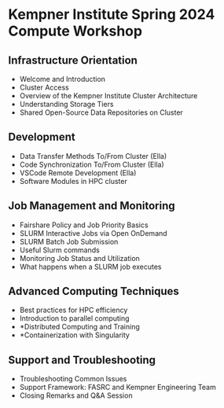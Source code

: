 # Kempner Institute Spring 2024 Compute Workshop

## Infrastructure Orientation

- Welcome and Introduction
- Cluster Access
- Overview of the Kempner Institute Cluster Architecture
- Understanding Storage Tiers
- Shared Open-Source Data Repositories on Cluster

## Development

- Data Transfer Methods To/From Cluster (Ella)
- Code Synchronization To/From Cluster (Ella)
- VSCode Remote Development (Ella)
- Software Modules in HPC cluster

## Job Management and Monitoring

- Fairshare Policy and Job Priority Basics
- SLURM Interactive Jobs via Open OnDemand
- SLURM Batch Job Submission
- Useful Slurm commands
- Monitoring Job Status and Utilization
- What happens when a SLURM job executes

## Advanced Computing Techniques

- Best practices for HPC efficiency
- Introduction to parallel computing
- *Distributed Computing and Training
- *Containerization with Singularity

## Support and Troubleshooting

- Troubleshooting Common Issues
- Support Framework: FASRC and Kempner Engineering Team
- Closing Remarks and Q&A Session
